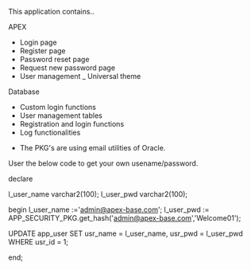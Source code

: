 This application contains..

APEX 
- Login page
- Register page
- Password reset page
- Request new password page
- User management 
_ Universal theme

Database
- Custom login functions 
- User management tables
- Registration and login functions
- Log functionalities 

* The PKG's are using email utilities of Oracle. 

User the below code to get your own usename/password.

declare
 
 l_user_name varchar2(100);
 l_user_pwd varchar2(100);
 
 begin
 l_user_name :='admin@apex-base.com';
 l_user_pwd  := APP_SECURITY_PKG.get_hash('admin@apex-base.com','Welcome01');
 
 UPDATE app_user
        SET
            usr_name = l_user_name,
            usr_pwd  = l_user_pwd
    WHERE
        usr_id = 1;

end;
